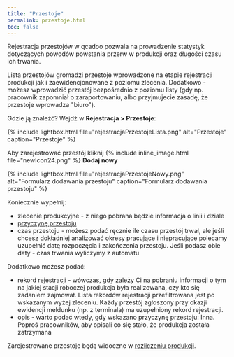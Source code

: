 ```yaml
---
title: "Przestoje"
permalink: przestoje.html
toc: false
---
```

Rejestracja przestojów w qcadoo pozwala na prowadzenie statystyk dotyczących powodów powstania przerw w produkcji oraz długości czasu ich trwania. 

Lista przestojów gromadzi przestoje wprowadzone na etapie rejestracji produkcji jak i zaewidencjonowane z poziomu zlecenia. Dodatkowo - możesz wprowadzić przestój bezpośrednio z poziomu listy (gdy np. pracownik zapomniał o zaraportowaniu, albo przyjmujecie zasadę, że przestoje wprowadza "biuro").

Gdzie ją znaleźć? Wejdź w **Rejestracja > Przestoje**:

{% include lightbox.html file="rejestracjaPrzestojeLista.png" alt="Przestoje" caption="Przestoje" %}

Aby zarejestrować przestój kliknij {% include inline_image.html file="newIcon24.png" %} **Dodaj nowy**

{% include lightbox.html file="rejestracjaPrzestojeNowy.png" alt="Formularz dodawania przestoju" caption="Formularz dodawania przestoju" %}

Koniecznie wypełnij:
- zlecenie produkcyjne - z niego pobrana będzie informacja o linii i dziale
- [przyczynę przestoju](/przyczyny-przestojow)
- czas przestoju - możesz podać ręcznie ile czasu przestój trwał, ale jeśli chcesz dokładniej analizować okresy pracujące i niepracujące polecamy uzupełnić datę rozpoczęcia i zakończenia przestoju. Jeśli podasz obie daty - czas trwania wyliczymy z automatu

Dodatkowo możesz podać:
- rekord rejestracji - wówczas, gdy zależy Ci na pobraniu informacji o tym na jakiej stacji roboczej produkcja była realizowana, czy kto się zadaniem zajmował. Lista rekordów rejestracji przefiltrowana jest po wskazanym wyżej zleceniu. Każdy przestój zgłoszony przy okazji ewidencji meldunku (np. z terminala) ma uzupełniony rekord rejestracji.
- opis - warto podać wtedy, gdy wskazano przyczynę przestoju: Inna. Poproś pracowników, aby opisali co się stało, że produkcja została zatrzymana

Zarejestrowane przestoje będą widoczne w [rozliczeniu produkcji](/rozliczenie-produkcji).




